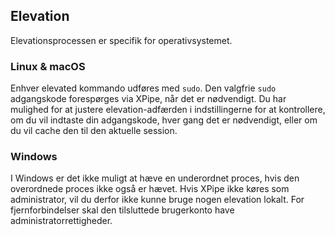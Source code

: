 ## Elevation

Elevationsprocessen er specifik for operativsystemet.

### Linux & macOS

Enhver elevated kommando udføres med `sudo`. Den valgfrie `sudo` adgangskode forespørges via XPipe, når det er nødvendigt.
Du har mulighed for at justere elevation-adfærden i indstillingerne for at kontrollere, om du vil indtaste din adgangskode, hver gang det er nødvendigt, eller om du vil cache den til den aktuelle session.

### Windows

I Windows er det ikke muligt at hæve en underordnet proces, hvis den overordnede proces ikke også er hævet.
Hvis XPipe ikke køres som administrator, vil du derfor ikke kunne bruge nogen elevation lokalt.
For fjernforbindelser skal den tilsluttede brugerkonto have administratorrettigheder.